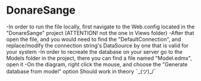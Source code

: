 # DonareSange
-In order to run the file locally, first navigate to the Web.config located in the "DonareSange" project
  (ATTENTION! not the one in Views folder)
-After that open the file, and you would need to find the "DefaultConnection", and replace/modify the connection
  string's DataSource by one that is valid for your system
-In order to recreate the database on your server go to the Models folder in the project, there you can find a file named "Model.edmx", 
  open it
-On the diagram, right click the mouse, and choose the "Generate database from model" option
Should work in theory 
¯\_(ツ)_/¯ 
